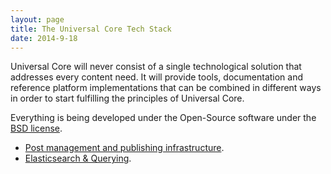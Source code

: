 ```yaml
---
layout: page
title: The Universal Core Tech Stack
date: 2014-9-18
---
```


Universal Core will never consist of a single technological solution that
addresses every content need. It will provide tools, documentation and
reference platform implementations that can be combined in different ways
in order to start fulfilling the principles of Universal Core.

Everything is being developed under the Open-Source software under the
[BSD license](https://github.com/praekelt/unicore/blob/develop/LICENSE).

- [Post management and publishing infrastructure]({{site.baseurl}}/stack/publishing-infrastructure.html).
- [Elasticsearch & Querying]({{site.baseurl}}/stack/elasticsearch-querying.html).
